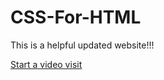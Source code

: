 # CSS-For-HTML
This is a helpful updated website!!!


[Start a video visit](https://adventhealth.com/my_fake_video_visit)


 
